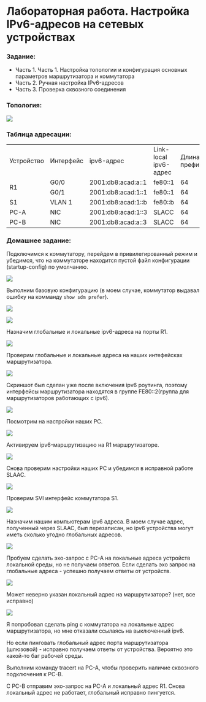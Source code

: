 #  Лабораторная работа. Настройка IPv6-адресов на сетевых устройствах


###  Задание:

+ Часть 1. Часть 1. Настройка топологии и конфигурация основных параметров маршрутизатора и коммутатора
+ Часть 2. Ручная настройка IPv6-адресов
+ Часть 3. Проверка сквозного соединения



 ### Топология:

![](./imgs/tp.png)


### Таблица адресации:


<table>
<tr>
<td>Устройство</td>
<td>Интерфейс</td>
<td>ipv6-адрес</td>
<td>Link-local ipv6-адрес</td>
<td>Длина префикса</td>
<td>Шлюз по умолчанию</td>
</tr>
 <tr>
        <td rowspan="2">R1</td>
        <td>G0/0</td>
		<td>2001:db8:acad:a::1</td>
		<td>fe80::1</td>
		<td>64</td>
		<td>-</td>
    </tr>
	<tr>
        <td>G0/1</td>
        <td>2001:db8:acad:1::1 </td>
		<td>fe80::1</td>
		<td>64</td>
		<td>-</td>
    </tr>
		<tr>
        <td>S1</td>
        <td>VLAN 1</td>
		<td>2001:db8:acad:1::b</td>
		<td>fe80::b</td>
		<td>64</td>
		<td>-</td>
    </tr>
	<tr>
        <td>PC-A</td>
        <td>NIC</td>
		<td>2001:db8:acad:1::3</td>
		<td>SLACC</td>
		<td>64</td>
		<td>fe80::1</td>
    </tr>
	<tr>
        <td>PC-B</td>
        <td>NIC</td>
		<td>2001:db8:acad:a::3</td>
		<td>SLACC</td>
		<td>64</td>
		<td>fe80::1</td>
    </tr>
</table>

### Домашнее задание:


Подключимся к коммутатору, перейдем в привилегированный режим и убедимся, что на коммутаторе находится пустой файл конфигурации (startup-config) по умолчанию.

![](./imgs/def_conf.png)

Выполним базовую конфигурацию (в моем случае, коммутатор выдавал ошибку на комманду <code>show sdm prefer</code>).

![](./imgs/base_settings.png)

![](./imgs/9.2.png)

Назначим глобальные и локальные ipv6-адреса на порты R1.

![](./imgs/1.png)

Проверим глобальные и локальные адреса на наших интефейсках маршрутизатора.

![](./imgs/2.png)


Скриншот был сделан уже после включения ipv6 роутинга, поэтому интерфейсы маршрутизатора находятся в группе FE80::2(группа для маршрутизаторов работающих с ipv6).

![](./imgs/2.1.png)

Посмотрим на настройки наших PC.

![](./imgs/3.png)

Активируем ipv6-маршрутизацию на R1 маршрутизаторе.

![](./imgs/4.png)

Снова проверим настройки наших PC и убедимся в исправной работе SLAAC.

![](./imgs/5.png)

Проверим SVI интерфейс коммутатора S1.

![](./imgs/6.1.png)


Назначим нашим компьютерам ipv6 адреса. В моем случае адрес, полученный через SLAAC, был перезаписан, но ipv6 устройства могут иметь сколько угодно глобальных адресов.

![](./imgs/8.png)


Пробуем сделать эхо-запрос с PC-A на локальные адреса устройств локальной среды, но не получаем ответов. 
Если сделать эхо запрос на глобальные адреса - успешно получаем ответы от устройств.

![](./imgs/9.png)

Может неверно указан локальный адрес на маршрутизаторе? (нет, все исправно)

![](./imgs/9.4.png)

Я попробовал сделать ping с коммутатора на локальные адрес маршрутизатора, но мне отказали ссылаясь на выключенный ipv6.

[](./imgs/9.5.png)

Но если пинговать глобальный адрес порта маршрутизатора (шлюзовой) - исправно получаем ответы от устройства. Вероятно это какой-то баг рабочей среды.

[](./imgs/9.6.png)

Выполним команду tracert на PC-A, чтобы проверить наличие сквозного подключения к PC-B.

[](./imgs/10.png)

С PC-B отправим эхо-запрос на PC-A и локальный адрес R1. Снова локальный адрес не работает, глобальный исправно пингуется.

[](./imgs/11.png)